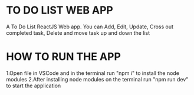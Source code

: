 # TO DO LIST WEB APP
A To Do List ReactJS Web app. You can Add, Edit, Update, Cross out completed task, Delete and move task up and
down the list

# HOW TO RUN THE APP
1.Open file in VSCode and in the terminal run "npm i" to install the node modules
2.After installing node modules on the terminal run "npm run dev" to start the application
